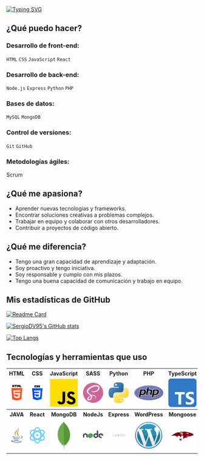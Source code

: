 [![Typing SVG](https://readme-typing-svg.demolab.com?font=Fira+Code&pause=1600&color=4280F7&random=false&width=680&height=60&lines=%3Cp%3EHola+soy+Sergio+Daza%F0%9F%99%8B%E2%80%8D%E2%99%82%EF%B8%8F%3C%2Fp%3E;%3Cp%3EProgramador+Web+Full-Stack%F0%9F%92%BB%3C%2Fp%3E;%3Cp%3EConozco+m%C3%BAltiples+lenguajes+de+programaci%C3%B3n%F0%9F%98%8E%3C%2Fp%3E;%3Cp%3EUtilizo+varios+frameworks+y+librer%C3%ADas%F0%9F%93%96%3C%2Fp%3E;%3Cp%3EConstruyo+sitios+web+desde+simples+a+complejos%F0%9F%94%A7%3C%2Fp%3E)](https://git.io/typing-svg)


## ¿Qué puedo hacer?

### Desarrollo de front-end: 
`HTML` `CSS` `JavaScript` `React`
### Desarrollo de back-end: 
`Node.js` `Express` `Python` `PHP`
### Bases de datos: 
`MySQL` `MongoDB`
### Control de versiones: 
`Git` `GitHub`
### Metodologías ágiles: 
Scrum

## ¿Qué me apasiona?

- Aprender nuevas tecnologías y frameworks.
- Encontrar soluciones creativas a problemas complejos.
- Trabajar en equipo y colaborar con otros desarrolladores.
- Contribuir a proyectos de código abierto.

## ¿Qué me diferencia?

- Tengo una gran capacidad de aprendizaje y adaptación.
- Soy proactivo y tengo iniciativa.
- Soy responsable y cumplo con mis plazos.
- Tengo una buena capacidad de comunicación y trabajo en equipo.

## Mis estadísticas de GitHub
[![Readme Card](https://github-readme-stats.vercel.app/api/pin/?username=SergioDV95&repo=Polar_Ecommerce&bg_color=90,0C0E0D,07022F&text_color=FFFFFF)](https://github.com/SergioDV95/github-readme-stats)

[![SergioDV95's GitHub stats](https://github-readme-stats.vercel.app/api?username=SergioDV95&bg_color=90,0C0E0D,07022F&text_color=FFFFFF)](https://github.com/SergioDV95/github-readme-stats)

[![Top Langs](https://github-readme-stats.vercel.app/api/top-langs/?username=SergioDV95&langs_count=10&layout=compact&bg_color=90,0C0E0D,07022F&text_color=FFFFFF)](https://github.com/SergioDV95/github-readme-stats)

## Tecnologías y herramientas que uso

<table>
  <tr>
    <th>HTML</th>
    <th>CSS</th>
    <th>JavaScript</th>
    <th>SASS</th>
    <th>Python</th>
    <th>PHP</th>
    <th>TypeScript</th>
    <th>MySQL</th>
  </tr>
  <tr>
    <td>
      <img src="html-5_5968267.png" alt="HTML" width="100" />
    </td>
    <td>
      <img src="css-3_5968242.png" alt="CSS" width="100" />
    </td>
    <td>
      <img src="js_5968292.png" alt="JavaScript" width="100" />
    </td>
    <td>
      <img src="sass_5968358.png" alt="SASS" width="100" />
    </td>
    <td>
      <img src="python_5968350.png" alt="Python" width="100" />
    </td>
    <td>
      <img src="php_5968332.png" alt="PHP" width="100" />
    </td>
    <td>
      <img src="typescript_5968381.png" alt="TypeScript" width="100" />
    </td>
    <td>
      <img src="mysql.png" alt="MySQL" width="100" />
    </td>
  </tr>
  <tr>
    <th>JAVA</th>
    <th>React</th>
    <th>MongoDB</th>
    <th>NodeJs</th>
    <th>Express</th>
    <th>WordPress</th>
    <th>Mongoose</th>
    <th>Tailwind</th>
  </tr>
  <tr>
    <td>
      <img src="java_5968282.png" alt="JAVA" width="100" />
    </td>
    <td>
      <img src="orbit_11378693.png" alt="React" width="100" />
    </td>
    <td>
      <img src="mongodb_logo_icon_170943.png" alt="MongoDB" width="100" />
    </td>
    <td>
      <img src="node.png" alt="Node" width="100" />
    </td>
    <td>
      <img src="express.png" alt="Express" width="100" />
    </td>
    <td>
      <img src="WP.png" alt="WordPress" width="100" />
    </td>
    <td>
      <img src="mongoose.png" alt="Mongoose" width="100" />
    </td>
    <td>
      <img src="tailwind.png" alt="Tailwind" width="100" />
    </td>
  </tr>
</table>
